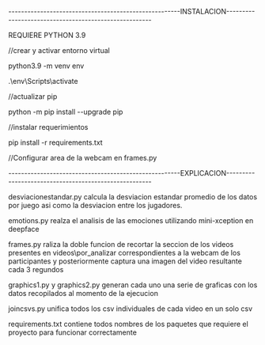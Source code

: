 ------------------------------------------------------INSTALACION------------------------------------------------------

REQUIERE PYTHON 3.9

//crear y activar entorno virtual

python3.9 -m venv env

.\env\Scripts\activate

//actualizar pip

python -m pip install --upgrade pip

//instalar requerimientos

pip install -r requirements.txt


//Configurar area de la webcam en frames.py

------------------------------------------------------EXPLICACION------------------------------------------------------

desviacionestandar.py calcula la desviacion estandar promedio de los datos por juego asi como la desviacion entre los jugadores.

emotions.py realza el analisis de las emociones utilizando mini-xception en deepface

frames.py raliza la doble funcion de recortar la seccion de los videos presentes en videos\por_analizar correspondientes a la webcam de los participantes y posteriormente captura una imagen del video resultante cada 3 regundos

graphics1.py y graphics2.py generan cada uno una serie de graficas con los datos recopilados al momento de la ejecucion

joincsvs.py unifica todos los csv individuales de cada video en un solo csv

requirements.txt contiene todos nombres de los paquetes que requiere el proyecto para funcionar correctamente 
